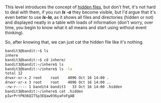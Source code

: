 This level introduces the concept of [hidden files](https://en.wikipedia.org/wiki/Hidden_file_and_hidden_directory), but don't fret, it's not hard to deal with them, if you run ***ls -a*** they become visible, but I'd argue that it's even  better to use ***ls-la***, as it shows all files and directories (hidden or not) and displayed neatly in a table with loads of information (don't worry, over time, you begin to know what it all means and start using without event thinking).

So, after knowing that, we can just cat the hidden file like it's nothing.

```bash 
bandit3@bandit:~$ ls
inhere
bandit3@bandit:~$ cd inhere/
bandit3@bandit:~/inhere$ ls
bandit3@bandit:~/inhere$ ls -la
total 12
drwxr-xr-x 2 root    root    4096 Oct 16 14:00 .
drwxr-xr-x 3 root    root    4096 Oct 16 14:00 ..
-rw-r----- 1 bandit4 bandit3   33 Oct 16 14:00 .hidden
bandit3@bandit:~/inhere$ cat .hidden
pIwrPrtPN36QITSp3EQaw936yaFoFgAB
```